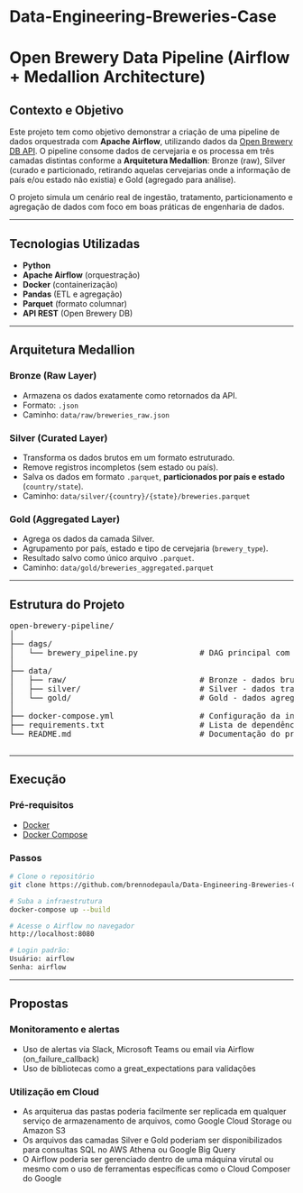 # Data-Engineering-Breweries-Case

# Open Brewery Data Pipeline (Airflow + Medallion Architecture)

## Contexto e Objetivo

Este projeto tem como objetivo demonstrar a criação de uma pipeline de dados orquestrada com **Apache Airflow**, utilizando dados da [Open Brewery DB API](https://www.openbrewerydb.org/). O pipeline consome dados de cervejaria e os processa em três camadas distintas conforme a **Arquitetura Medallion**: Bronze (raw), Silver (curado e particionado, retirando aquelas cervejarias onde a informação de país e/ou estado não existia) e Gold (agregado para análise).

O projeto simula um cenário real de ingestão, tratamento, particionamento e agregação de dados com foco em boas práticas de engenharia de dados.

---

## Tecnologias Utilizadas

- **Python**
- **Apache Airflow** (orquestração)
- **Docker** (containerização)
- **Pandas** (ETL e agregação)
- **Parquet** (formato columnar)
- **API REST** (Open Brewery DB)

---

## Arquitetura Medallion

### Bronze (Raw Layer)
- Armazena os dados exatamente como retornados da API.
- Formato: `.json`
- Caminho: `data/raw/breweries_raw.json`

### Silver (Curated Layer)
- Transforma os dados brutos em um formato estruturado.
- Remove registros incompletos (sem estado ou país).
- Salva os dados em formato `.parquet`, **particionados por país e estado** (`country/state`).
- Caminho: `data/silver/{country}/{state}/breweries.parquet`

### Gold (Aggregated Layer)
- Agrega os dados da camada Silver.
- Agrupamento por país, estado e tipo de cervejaria (`brewery_type`).
- Resultado salvo como único arquivo `.parquet`.
- Caminho: `data/gold/breweries_aggregated.parquet`

---

## Estrutura do Projeto

<pre>
open-brewery-pipeline/
│
├── dags/
│   └── brewery_pipeline.py             # DAG principal com as tarefas: fetch, transform e aggregate
│
├── data/
│   ├── raw/                            # Bronze - dados brutos da API em formato JSON
│   ├── silver/                         # Silver - dados tratados em Parquet, particionados por país/estado
│   └── gold/                           # Gold - dados agregados para análise
│
├── docker-compose.yml                  # Configuração da infraestrutura do Airflow via Docker
├── requirements.txt                    # Lista de dependências Python
└── README.md                           # Documentação do projeto
 </pre>

---

## Execução

### Pré-requisitos

- [Docker](https://www.docker.com/)
- [Docker Compose](https://docs.docker.com/compose/)

### Passos

```bash
# Clone o repositório
git clone https://github.com/brennodepaula/Data-Engineering-Breweries-Case.git

# Suba a infraestrutura
docker-compose up --build

# Acesse o Airflow no navegador
http://localhost:8080

# Login padrão:
Usuário: airflow
Senha: airflow
```
---
## Propostas
### Monitoramento e alertas
- Uso de alertas via Slack, Microsoft Teams ou email via Airflow (on_failure_callback)
- Uso de bibliotecas como a great_expectations para validações

### Utilização em Cloud
- As arquiterua das pastas poderia facilmente ser replicada em qualquer serviço de armazenamento de arquivos, como Google Cloud Storage ou Amazon S3
- Os arquivos das camadas Silver e Gold poderiam ser disponibilizados para consultas SQL no AWS Athena ou Google Big Query
- O Airflow poderia ser gerenciado dentro de uma máquina virutal ou mesmo com o uso de ferramentas específicas como o Cloud Composer do Google
